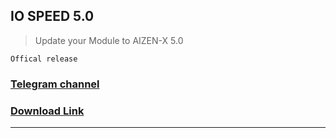 ## IO SPEED 5.0 
> Update your Module to AIZEN-X 5.0

`Offical release  `
### [Telegram channel](https://t.me/Androidstore01)

### [Download Link](https://adlinkfly.in/AIZEN-X)
---

